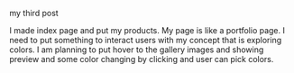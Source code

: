 
my third post

I made index page and put my products. My page is like a portfolio page. I need to put something to interact users with my concept that is exploring colors. I am planning to put hover to the gallery images and showing preview and some color changing by clicking and user can pick colors.  
